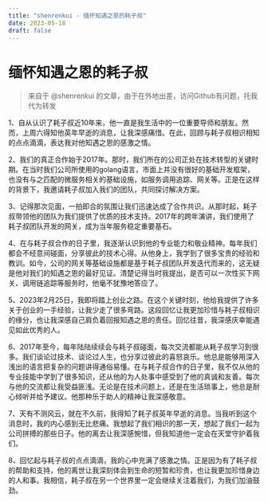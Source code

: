 ```yaml
--- 
title: "shenrenkui - 缅怀知遇之恩的耗子叔"
date: 2023-05-18
draft: false
---
```

# 缅怀知遇之恩的耗子叔

> 来自于 @shenrenkui 的文章，由于在外地出差，访问Github有问题，托我代为转发

1、自从认识了耗子叔近10年来，他一直是我生活中的一位重要导师和朋友。然而，上周六得知他英年早逝的消息，让我深感痛惜。在此，回顾与耗子叔相识相知的点点滴滴，表达我对他知遇之恩的感激之情。

2、我们的真正合作始于2017年。那时，我们所在的公司正处在技术转型的关键时期。在当时我们公司所使用的golang语言，市面上并没有很好的基础开发框架，也没有与之匹配的微服务相关的基础设施，如服务调用追踪、网关等。正是在这样的背景下，我邀请耗子叔加入我们的团队，共同探讨解决方案。

3、记得那次见面，一拍即合的氛围让我们迅速达成了合作共识。从那时起，耗子叔带领他的团队为我们提供了优质的技术支持。2017年的跨年演讲，我们使用了耗子叔团队开发的网关，成为当年服务稳定重要基石。

4、在与耗子叔合作的日子里，我逐渐认识到他的专业能力和敬业精神。每年我们都会不经意间碰面，分享彼此的技术心得。从他身上，我学到了很多宝贵的经验和教训。如今，公司的网关等基础设施都是基于耗子叔团队开发迭代而来的，这无疑是他对我们的知遇之恩的最好见证。清楚记得当时我提出，是否可以一次性买下网关、调用链追踪等服务时，他毫不犹豫地答应了。

5、2023年2月25日，我即将踏上创业之路。在这个关键时刻，他给我提供了许多关于创业的一手经验，让我少走了很多弯路。这段回忆让我更加珍惜与耗子叔相识的缘分，也让我深感自己肩负着回报知遇之恩的责任。回忆往昔，我深感庆幸能遇见如此优秀的人。

6、2017年至今，每年陆陆续续会与耗子叔碰面，每次交流都能从耗子叔学习到很多。我们谈论过技术、谈论过人生，也分享过彼此的喜怒哀乐。他总是能够用深入浅出的语言把复杂的问题讲得通俗易懂。在与耗子叔合作的日子里，我不仅从他的专业技能中学到了很多知识，还从他的为人处事中感受到了他的真诚和友善。每次与他的交流都让我受益匪浅。无论是在技术问题上，还是在生活琐事上，他总是耐心倾听并给予建议。他那种乐于助人的精神让我深感敬意。

7、天有不测风云，就在不久前，我得知了耗子叔英年早逝的消息。当我听到这个消息时，我的内心感到无比悲痛。我想起了我们相识的那一天，想起了我们一起为公司拼搏的那些日子。他的离去让我深感惋惜，但我知道他一定会在天堂守护着我们。

8、回忆起与耗子叔的点点滴滴，我的心中充满了感激之情。正是因为有了耗子叔的帮助和支持，他的离世让我深刻体会到生命的短暂和珍贵，也让我更加珍惜身边的人和事。我相信，耗子叔在另一个世界里一定会继续关注着我们，为我们加油鼓劲。

